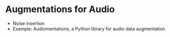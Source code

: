 # Augmentations for Audio
- Noise insertion
- Example: Audiomentations, a Python library for audio data augmentation
